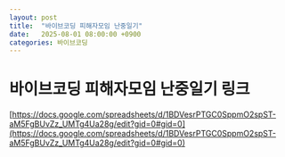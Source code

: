 ```yaml
---
layout: post
title:  "바이브코딩 피해자모임 난중일기"
date:   2025-08-01 08:00:00 +0900
categories: 바이브코딩
---
```


# 바이브코딩 피해자모임 난중일기 링크


[https://docs.google.com/spreadsheets/d/1BDVesrPTGC0SppmO2spST-aM5FgBUvZz_UMTg4Ua28g/edit?gid=0#gid=0](https://docs.google.com/spreadsheets/d/1BDVesrPTGC0SppmO2spST-aM5FgBUvZz_UMTg4Ua28g/edit?gid=0#gid=0)